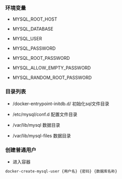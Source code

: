 ### 环境变量

- MYSQL_ROOT_HOST

- MYSQL_DATABASE

- MYSQL_USER

- MYSQL_PASSWORD

- MYSQL_ROOT_PASSWORD

- MYSQL_ALLOW_EMPTY_PASSWORD

- MYSQL_RANDOM_ROOT_PASSWORD

### 目录列表

- /docker-entrypoint-initdb.d/  初始化sql文件目录

- /etc/mysql/conf.d  配置文件目录

- /var/lib/mysql  数据目录

- /var/lib/mysql-files  数据目录

### 创建普通用户

- 进入容器

```bash
docker-create-mysql-user {用户名} {密码} {数据库名称}
```
